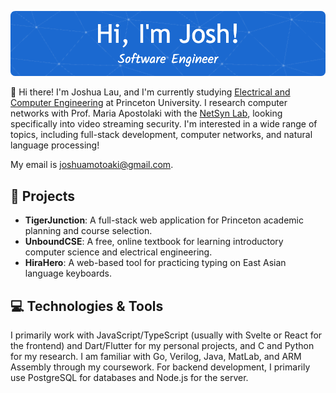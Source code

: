 ![Header](./header.png)

👋 Hi there! I'm Joshua Lau, and I'm currently studying [Electrical and Computer Engineering](https://ece.princeton.edu/) at Princeton University. I research computer networks with Prof. Maria Apostolaki with the [NetSyn Lab](https://netsyn.princeton.edu/), looking specifically into video streaming security. I'm interested in a wide range of topics, including full-stack development, computer networks, and natural language processing! 

My email is joshuamotoaki@gmail.com.

## 🚀 Projects
- **TigerJunction**: A full-stack web application for Princeton academic planning and course selection.
- **UnboundCSE**: A free, online textbook for learning introductory computer science and electrical engineering.
- **HiraHero**: A web-based tool for practicing typing on East Asian language keyboards.
 
## 💻 Technologies & Tools
I primarily work with JavaScript/TypeScript (usually with Svelte or React for the frontend) and Dart/Flutter for my personal projects, and C and Python for my research. I am familiar with Go, Verilog, Java, MatLab, and ARM Assembly through my coursework. For backend development, I primarily use PostgreSQL for databases and Node.js for the server.
